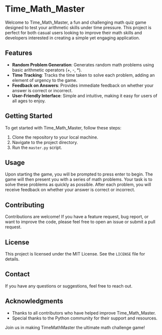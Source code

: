 # Time_Math_Master

Welcome to Time_Math_Master, a fun and challenging math quiz game designed to test your arithmetic skills under time pressure. This project is perfect for both casual users looking to improve their math skills and developers interested in creating a simple yet engaging application.

## Features

- **Random Problem Generation**: Generates random math problems using basic arithmetic operators (+, -, \*).
- **Time Tracking**: Tracks the time taken to solve each problem, adding an element of urgency to the game.
- **Feedback on Answers**: Provides immediate feedback on whether your answer is correct or incorrect.
- **User-Friendly Interface**: Simple and intuitive, making it easy for users of all ages to enjoy.

## Getting Started

To get started with Time_Math_Master, follow these steps:

1. Clone the repository to your local machine.
2. Navigate to the project directory.
3. Run the `master.py` script.

## Usage

Upon starting the game, you will be prompted to press enter to begin. The game will then present you with a series of math problems. Your task is to solve these problems as quickly as possible. After each problem, you will receive feedback on whether your answer is correct or incorrect.

## Contributing

Contributions are welcome! If you have a feature request, bug report, or want to improve the code, please feel free to open an issue or submit a pull request.

## License

This project is licensed under the MIT License. See the `LICENSE` file for details.

## Contact

If you have any questions or suggestions, feel free to reach out.

## Acknowledgments

- Thanks to all contributors who have helped improve Time_Math_Master.
- Special thanks to the Python community for their support and resources.

Join us in making TimeMathMaster the ultimate math challenge game!

